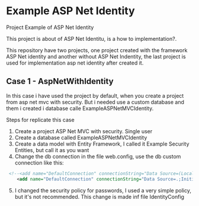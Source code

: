 # Example ASP Net Identity
Project Example of ASP Net Identity

This project is about of ASP Net Identitu, is a how to implementation?.

This repository have two projects, one project created with the framework ASP Net identity and another without ASP Net Indentity, the last project is used for implementation asp net identity after created it.

## Case 1 - AspNetWithIdentity

In this case i have used the project by default, when you create a project from asp net mvc with security. But i needed use a custom database and them i created i database calle ExampleASPNetMVCIdentity.

Steps for replicate this case

1. Create a project ASP Net MVC with security. Single user
2. Create a database called ExampleASPNetMVCIdentity
3. Create a data model with Entity Framework, I called it Example Security Entities, but call it as you want
4. Change the db connection in the file web.config, use the db custom connection like this:

```xml
 <!--<add name="DefaultConnection" connectionString="Data Source=(LocalDb)\MSSQLLocalDB;AttachDbFilename=|DataDirectory|\aspnet-AspNetWithIdentity-20190510110134.mdf;Initial Catalog=aspnet-AspNetWithIdentity-20190510110134;Integrated Security=True" providerName="System.Data.SqlClient" />-->
    <add name="DefaultConnection" connectionString="Data Source=.;Initial Catalog=ExampleASPNetMVCIdentity;persist security info=True;user id=sa;password=Corepro1;multipleactiveresultsets=True;" providerName="System.Data.SqlClient" />
```
5. I changed the security policy for passwords, I used a very simple policy, but it's not recommended. This change is made inf file IdentityConfig

